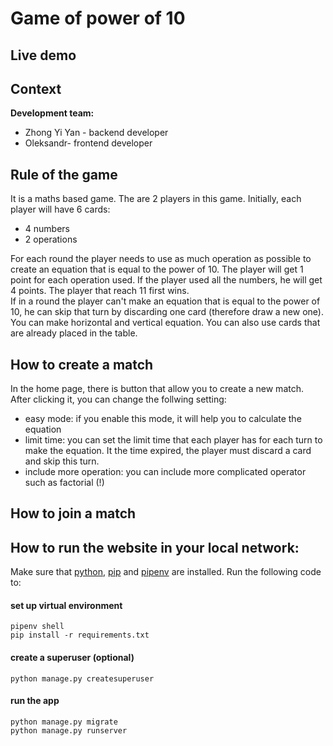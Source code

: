 # Game of power of 10
## Live demo

## Context
**Development team:**
* Zhong Yi Yan - backend developer
* Oleksandr- frontend developer

## Rule of the game
It is a maths based game. The are 2 players in this game. Initially, each player will have 6 cards:  
* 4 numbers
* 2 operations  

For each round the player needs to use as much operation as possible to create an equation that is equal to the power of 10. The player will get 1 point for each operation used. If the player used all the numbers, he will get 4 points. The player that reach 11 first wins.   
If in a round the player can't make an equation that is equal to the power of 10, he can skip that turn by discarding one card (therefore draw a new one).  
You can make horizontal and vertical equation. You can also use cards that are already placed in the table.

## How to create a match
In the home page, there is button that allow you to create a new match. After clicking it, you can change the follwing setting:  
* easy mode: if you enable this mode, it will help you to calculate the equation
* limit time: you can set the limit time that each player has for each turn to make the equation. It the time expired, the player must discard a card and skip this turn.
* include more operation: you can include more complicated operator such as factorial (!)
## How to join a match
  
  
  
## How to run the website in your local network:
Make sure that [python](https://www.python.org/downloads/), [pip](https://pip.pypa.io/en/stable/installation/) and [pipenv](https://pipenv.pypa.io/en/latest/install/) are installed. Run the following code to:   
#### set up virtual environment 
```
pipenv shell
pip install -r requirements.txt
```
#### create a superuser (optional)
```
python manage.py createsuperuser
```
#### run the app
```
python manage.py migrate
python manage.py runserver
```
